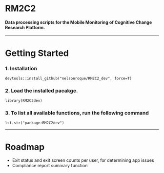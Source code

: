 # RM2C2

#### Data processing scripts for the Mobile Monitoring of Cognitive Change Research Platform.
---

# Getting Started

### 1. Installation

```{r}
devtools::install_github("nelsonroque/RM2C2_dev", force=T)
```

### 2. Load the installed pacakge.
```{r}
library(RM2C2dev)
```

### 3. To list all available functions, run the following command
`lsf.str("package:RM2C2dev")`

---

# Roadmap

- Exit status and exit screen counts per user, for determining app issues
- Compliance report summary function